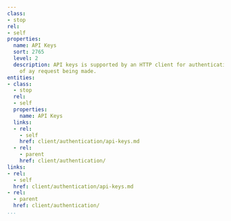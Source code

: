 ```yaml
---
class:
- stop
rel:
- self
properties:
  name: API Keys
  sort: 2765
  level: 2
  description: API keys is supported by an HTTP client for authentication as part
    of ay request being made.
entities:
- class:
  - stop
  rel:
  - self
  properties:
    name: API Keys
  links:
  - rel:
    - self
    href: client/authentication/api-keys.md
  - rel:
    - parent
    href: client/authentication/
links:
- rel:
  - self
  href: client/authentication/api-keys.md
- rel:
  - parent
  href: client/authentication/
...
```

